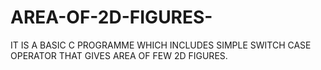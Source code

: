 # AREA-OF-2D-FIGURES-
IT IS A BASIC C PROGRAMME WHICH INCLUDES SIMPLE SWITCH CASE OPERATOR THAT GIVES AREA OF FEW 2D FIGURES.
